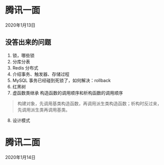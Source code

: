 # 腾讯一面
2020年1月13日

## 没答出来的问题
1. 锁，哪些锁
2. 分库分表
3. Redis 分布式
4. 介绍事务、触发器、存储过程
5. MySQL 事务已经碰到死锁了，如何解决：rollback
6. 红黑树
7. 虚函数类继承 构造函数的调用顺序和析构函数的调用顺序
> 构建对象，先调用基类构造函数，再调用派生类构造函数；析构时反过来，先调用派生类再调用基类。
8. 设计模式

# 腾讯二面
2020年1月14日
